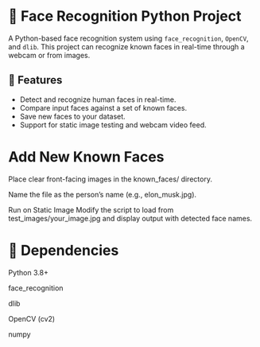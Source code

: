 # 🧠 Face Recognition Python Project

A Python-based face recognition system using `face_recognition`, `OpenCV`, and `dlib`. This project can recognize known faces in real-time through a webcam or from images.

## 📌 Features

- Detect and recognize human faces in real-time.
- Compare input faces against a set of known faces.
- Save new faces to your dataset.
- Support for static image testing and webcam video feed.

# Add New Known Faces
Place clear front-facing images in the known_faces/ directory.

Name the file as the person’s name (e.g., elon_musk.jpg).

Run on Static Image
Modify the script to load from test_images/your_image.jpg and display output with detected face names.

# 🧰 Dependencies
Python 3.8+

face_recognition

dlib

OpenCV (cv2)

numpy

